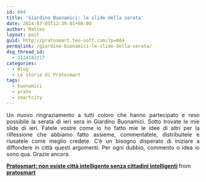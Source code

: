 ```yaml
---
id: 604
title: 'Giardino Buonamici: le slide della serata'
date: 2014-07-05T12:39:01+00:00
author: Matteo
layout: post
guid: http://pratosmart.teo-soft.com/?p=604
permalink: /giardino-buonamici-le-slide-della-serata/
dsq_thread_id:
  - 3124182217
categories:
  - Blog
  - Le storie di Pratosmart
tags:
  - buonamici
  - prato
  - smartcity
---
```

<p style="text-align: justify;">
  Un nuovo ringraziamento a tutti coloro che hanno partecipato e reso possibile la serata di ieri sera in Giardino Buonamici. Sotto trovate le mie slide di ieri. Fatele vostre come io ho fatto mie le idee di altri per la rilfessione che abbiamo fatto assieme, commentatele, distribuitele e riusatele come meglio credete. C&#8217;è un bisogno disperato di iniziare a diffondere in città questi argomenti. Per ogni dubbio, commento o idea io sono qua. Grazie ancora.
</p>



<div style="margin-bottom: 5px;">
  <strong> <a title="Pratosmart: non esiste città intelligente senza cittadini intelligenti" href="https://www.slideshare.net/pratosmart/4-luglio-presentazione-36652284" target="_blank">Pratosmart: non esiste città intelligente senza cittadini intelligenti</a> </strong> from <strong><a href="http://www.slideshare.net/pratosmart" target="_blank">pratosmart</a></strong>
</div>